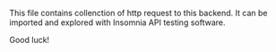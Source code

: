 This file contains collenction of http request to this backend.
It can be imported and explored with Insomnia API testing software.

Good luck!
